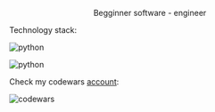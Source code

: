 <p style="text-align: center;">Begginner software - engineer</p>

Technology stack:

![python](https://img.shields.io/badge/Python-<>?style=social&logo=Python) 

![python](https://img.shields.io/badge/Hardware-<>?style=social&logo=arduino)

Check my codewars [account](https://www.codewars.com/users/vadikvadik):


![codewars](https://www.codewars.com/users/vadikvadik/badges/small)
